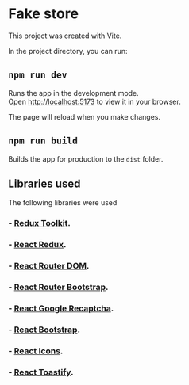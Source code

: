 # Fake store

This project was created with Vite.

In the project directory, you can run:

## `npm run dev`

Runs the app in the development mode.\
Open [http://localhost:5173](http://localhost:5173) to view it in your browser.

The page will reload when you make changes.

## `npm run build`

Builds the app for production to the `dist` folder.

## Libraries used
The following libraries were used

### - [Redux Toolkit](https://www.npmjs.com/package/@reduxjs/toolkit).
### - [React Redux](https://www.npmjs.com/package/react-redux).
### - [React Router DOM](https://www.npmjs.com/package/react-router-dom).
### - [React Router Bootstrap](https://www.npmjs.com/package/react-router-bootstrap).
### - [React Google Recaptcha](https://www.npmjs.com/package/react-google-recaptcha).
### - [React Bootstrap](https://www.npmjs.com/package/react-bootstrap).
### - [React Icons](https://www.npmjs.com/package/react-icons).
### - [React Toastify](https://www.npmjs.com/package/react-toastify).
